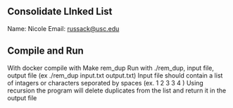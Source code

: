 ## Consolidate LInked List
Name: Nicole
Email: russack@usc.edu

## Compile and Run
With docker compile with Make rem_dup
Run with ./rem_dup, input file, output file (ex ./rem_dup input.txt output.txt)
Input file should contain a list of intagers or characters seporated by spaces (ex. 1 2 3 3 4 )
Using recursion the program will delete duplicates from the list and return it in the output file

